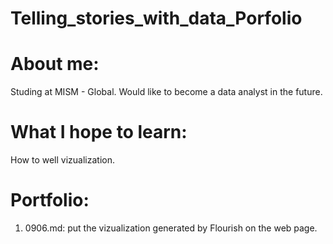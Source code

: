 # Telling_stories_with_data_Porfolio
# About me: 
Studing at MISM - Global. Would like to become a data analyst in the future.
# What I hope to learn: 
How to well vizualization. 
# Portfolio:
1. 0906.md: put the vizualization generated by Flourish on the web page.

